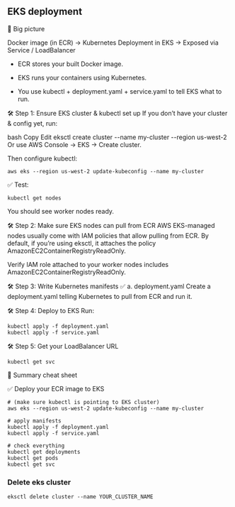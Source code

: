 ## EKS deployment
🚀 Big picture

Docker image (in ECR) → Kubernetes Deployment in EKS → Exposed via Service / LoadBalancer


- ECR stores your built Docker image.

- EKS runs your containers using Kubernetes.

- You use kubectl + deployment.yaml + service.yaml to tell EKS what to run.

🛠 Step 1: Ensure EKS cluster & kubectl set up
If you don’t have your cluster & config yet, run:

bash
Copy
Edit
eksctl create cluster --name my-cluster --region us-west-2
Or use AWS Console → EKS → Create cluster.

Then configure kubectl:

```
aws eks --region us-west-2 update-kubeconfig --name my-cluster
```

✅ Test:
```
kubectl get nodes
```
You should see worker nodes ready.

🛠 Step 2: Make sure EKS nodes can pull from ECR
AWS EKS-managed nodes usually come with IAM policies that allow pulling from ECR.
By default, if you’re using eksctl, it attaches the policy AmazonEC2ContainerRegistryReadOnly.

Verify IAM role attached to your worker nodes includes AmazonEC2ContainerRegistryReadOnly.

🛠 Step 3: Write Kubernetes manifests
✅ a. deployment.yaml
Create a deployment.yaml telling Kubernetes to pull from ECR and run it.

🛠 Step 4: Deploy to EKS
Run:
```
kubectl apply -f deployment.yaml
kubectl apply -f service.yaml
```
🛠 Step 5: Get your LoadBalancer URL
```
kubectl get svc
```

🚀 Summary cheat sheet

✅ Deploy your ECR image to EKS

```
# (make sure kubectl is pointing to EKS cluster)
aws eks --region us-west-2 update-kubeconfig --name my-cluster

# apply manifests
kubectl apply -f deployment.yaml
kubectl apply -f service.yaml

# check everything
kubectl get deployments
kubectl get pods
kubectl get svc
```

### Delete eks cluster

```
eksctl delete cluster --name YOUR_CLUSTER_NAME

```